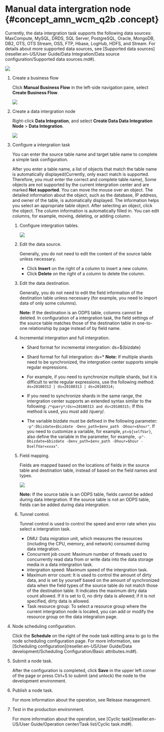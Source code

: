 # Manual data intergration node {#concept_amn_wcm_q2b .concept}

Currently, the data intergration task supports the following data sources: MaxCompute, MySQL, DRDS, SQL Server, PostgreSQL, Oracle, MongoDB, DB2, OTS, OTS Stream, OSS, FTP, Hbase, LogHub, HDFS, and Stream. For details about more supported data sources, see [Supported data sources](reseller.en-US/User Guide/Data Integration/Data source configuration/Supported data sources.md#).

![](http://static-aliyun-doc.oss-cn-hangzhou.aliyuncs.com/assets/img/16323/15389925038058_en-US.png)

1.  Create a business flow

    Click **Manual Business Flow** in the left-side navigation pane, select **Create Business Flow**.

    ![](http://static-aliyun-doc.oss-cn-hangzhou.aliyuncs.com/assets/img/16319/15389925037961_en-US.png)

2.  Create a data intergration node

    Right-click **Data Integration**, and select **Create Data Data Integration Node** \> **Data Integration**.

    ![](http://static-aliyun-doc.oss-cn-hangzhou.aliyuncs.com/assets/img/16323/15389925038059_en-US.png)

3.  Configure a intergration task

    You can enter the source table name and target table name to complete a simple task configuration.

    After you enter a table name, a list of objects that match the table name is automatically displayed\(Currently, only exact match is supported. Therefore, you must enter the correct and complete table name\), Some objects are not supported by the current intergration center and are marked **Not supported**. You can move the mouse over an object. The detailed information about the object, such as the database, IP address, and owner of the table, is automatically displayed. The information helps you select an appropriate table object. After selecting an object, click the object. The column information is automatically filled in. You can edit columns, for example, moving, deleting, or adding column.

    1.  Configure intergration tables.

        ![](http://static-aliyun-doc.oss-cn-hangzhou.aliyuncs.com/assets/img/16323/15389925038068_en-US.png)

    2.  Edit the data source.

        Generally, you do not need to edit the content of the source table unless necessary.

        -   Click **Insert** on the right of a column to insert a new column.
        -   Click **Delete** on the right of a column to delete the column.
    3.  Edit the data destination.

        Generally, you do not need to edit the field information of the destination table unless necessary \(for example, you need to import data of only some columns\).

        **Note:** If the destination is an ODPS table, columns cannot be deleted. In configuration of a intergration task, the field settings of the source table matches those of the destination table in one-to-one relationship by page instead of by field name.

    4.  Incremental intergration and full intergration.

        -   Shard format for incremental intergration: ds=$\{bizdate\}
        -   Shard format for full intergration: ds=\*
        **Note:** If multiple shards need to be synchronized, the intergration center supports simple regular expressions.

        -   For example, if you need to synchronize multiple shards, but it is difficult to write regular expressions, use the following method: `ds=20180312 | ds=20180313 | ds=20180314;`
        -   If you need to synchronize shards in the same range, the intergration center supports an extended syntax similar to the following: `/*query*/ds>=20180313 and ds<20180315;` If this method is used, you must add /query/.
        -   The variable bizdate must be defined in the following parameter: `-p"-Dbizdate=$bizdate -Denv_path=$env_path -Dhour=$hour"`. If you need to customize a variable, for example, `pt=${selfVar}`, also define the variable in the parameter, for example, `-p"-Dbizdate=$bizdate -Denv_path=$env_path -Dhour=$hour -DselfVar=xxxx"`.
    5.  Field mapping.

        Fields are mapped based on the locations of fields in the source table and destination table, instead of based on the field names and types.

        ![](http://static-aliyun-doc.oss-cn-hangzhou.aliyuncs.com/assets/img/16323/15389925038081_en-US.png)

        **Note:** If the source table is an ODPS table, fields cannot be added during data intergration. If the source table is not an ODPS table, fields can be added during data intergration.

    6.  Tunnel control.

        Tunnel control is used to control the speed and error rate when you select a intergration task. 

        -   DMU: Data migration unit, which measures the resources \(including the CPU, memory, and network\) consumed during data integration.
        -   Concurrent job count: Maximum number of threads used to concurrently read data from or write data into the data storage media in a data intergration task. 
        -   intergration speed: Maximum speed of the intergration task.
        -   Maximum error count: It is used to control the amount of dirty data, and is set by yourself based on the amount of synchronized data when the field types of the source table do not match those of the destination table. It indicates the maximum dirty data count allowed. If it is set to 0, no dirty data is allowed; if it is not specified, dirty data is allowed.
        -   Task resource group: To select a resource group where the current intergration node is located, you can add or modify the resource group on the data integration page.
4.  Node scheduling configuration.

    Click the **Schedule** on the right of the node task editing area to go to the node scheduling configuration page. For more information, see [Scheduling configuration](reseller.en-US/User Guide/Data development/Scheduling Configuration/Basic attributes.md#).

5.  Submit a node task.

    After the configuration is completed, click **Save** in the upper left corner of the page or press Ctrl+S to submit \(and unlock\) the node to the development environment. 

6.  Publish a node task.

    For more information about the operation, see Release management.

7.  Test in the production environment.

    For more information about the operation, see [Cyclic task](reseller.en-US/User Guide/Operation center/Task list/Cyclic task.md#).


